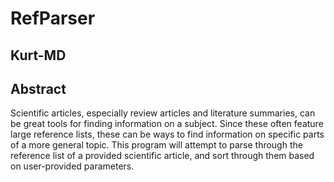 # RefParser

## Kurt-MD

## Abstract
Scientific articles, especially review articles and literature summaries, can be great tools for finding information on a subject. Since these often feature large reference lists, these can be ways to find information on specific parts of a more general topic. This program will attempt to parse through the reference list of a provided scientific article, and sort through them based on user-provided parameters. 
